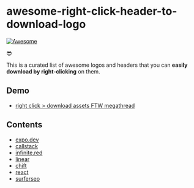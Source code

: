 # awesome-right-click-header-to-download-logo

[![Awesome](https://awesome.re/badge.svg)](https://awesome.re)

😎

This is a curated list of awesome logos and headers that you can **easily download by right-clicking** on them.

## Demo

- [right click > download assets FTW megathread](https://x.com/flexbox_/status/1975889247996670052)

## Contents

- [expo.dev](https://expo.dev)
- [callstack](https://www.callstack.com)
- [infinite.red](https://infinite.red)
- [linear](https://linear.app)
- [chift](https://www.chift.eu)
- [react](https://react.dev)
- [surferseo](https://surferseo.com)
